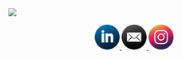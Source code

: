 <img src="https://capsule-render.vercel.app/api?type=waving&color=D9BED1&height=300&section=header&text=Hi%20there!&fontColor=FFFFFF&fontSize=70&fontAlignY=40&desc=welcome%20to%20silvia's%20github%20pages&descSize=20&descAlignY=55" />

<p align="center">
  <a href="https://www.linkedin.com/in/silvia-lin-9199a226b/">
    <img height="50" src="icon-images/icon-linkedin.png"/>
  </a>
  <a href="mailto:silvialin0810@gmail.com">
    <img height="50" src="icon-images/icon-mail.png"/>
  </a>
  <a href="https://instagram.com/silviaiaiaiaia">
    <img height="50" src="icon-images/icon-instagram.png"/>
  </a>
</p>

<!--
**silviaiaia/silviaiaia** is a ✨ _special_ ✨ repository because its `README.md` (this file) appears on your GitHub profile.
